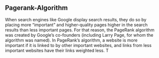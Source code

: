 ## Pagerank-Algorithm
When search engines like Google display search results, they do so by placing more “important” and higher-quality pages higher in the search results than less important pages.
For that reason, the PageRank algorithm was created by Google’s co-founders (including Larry Page, for whom the algorithm was named). In PageRank’s algorithm, a website is more important if it is linked to by other important websites, and links from less important websites have their links weighted less. T
